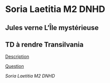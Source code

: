 # Soria Laetitia M2 DNHD 
## Jules verne L’Île mystérieuse
## TD à rendre Transilvania 
[Description](https://github.com/LaetitiaS/SORIA_Laetitia_lilemysterieuse/blob/master/Description.md)

[Question](https://github.com/LaetitiaS/SORIA_Laetitia_lilemysterieuse/edit/master/question.md)

_Soria Laetitia M2 DNHD_
